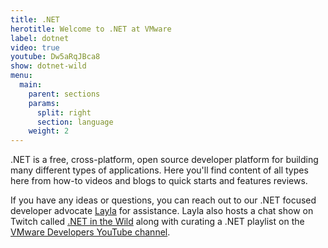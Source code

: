 ```yaml
---
title: .NET
herotitle: Welcome to .NET at VMware
label: dotnet
video: true
youtube: Dw5aRqJBca8
show: dotnet-wild
menu:
  main:
    parent: sections
    params:
      split: right
      section: language
    weight: 2
---
```


.NET is a free, cross-platform, open source developer platform for building many different types of applications. Here you'll find content of all types here from how-to videos and blogs to quick starts and features reviews. <!-- We even have a [cookbook](/cookbooks/dotnet) with loads of helpful tips for developing enterprise solutions with both .NET and .NET Framework. -->

If you have any ideas or questions, you can reach out to our .NET focused developer advocate [Layla](/team/layla-porter) for assistance. Layla also hosts a chat show on Twitch called [.NET in the Wild](/tv/dotnet-wild) along with curating a .NET playlist on the [VMware Developers YouTube channel](LINK).